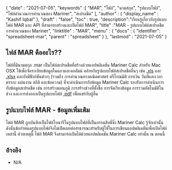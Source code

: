 {
  "date" : "2021-07-05",
  "keywords" :[ "MAR", "ไฟล์", "นามสกุล", "รูปแบบไฟล์", "ไฟล์คำนวณการคำนวณของ Mariner", "สเปรดชีต" ],
  "author" : {
    "display_name" : "Kashif Iqbal"
},
  "draft" : "false",
  "toc" : true,
  "description":"เรียนรู้เกี่ยวกับรูปแบบไฟล์ MAR และ API ที่สามารถสร้างและเปิดไฟล์ MAR",
  "title" :"MAR - รูปแบบไฟล์สเปรดชีตการคำนวณของ Mariner",
  "linktitle" : "MAR",
  "menu" : {
    "docs" : {
    "identifier": "spreadsheet-mar",
      "parent" : "spreadsheet"
}
},
  "lastmod" : "2021-07-05"
}

## ไฟล์ MAR คืออะไร??

ไฟล์ที่มีนามสกุล .mar เป็นไฟล์สเปรดชีตที่สร้างด้วยแอปพลิเคชัน Mariner Calc สำหรับ Mac OSX ใช้เพื่อจัดระเบียบข้อมูลในแถวและคอลัมน์ คล้ายกับรูปแบบไฟล์สเปรดชีตอื่นๆ เช่น [.xls](/th/spreadsheet/xls/) และ [.xlsx](/th/spreadsheet/xlsx/) และยังมีฟังก์ชันต่างๆ (รวมถึง การคำนวณทางคณิตศาสตร์ ตรีโกณมิติ การเงิน วันที่และเวลา ตรรกะ แผ่นงาน สถิติ และข้อความ) ที่จะดำเนินการกับข้อมูล Mariner Calc รองรับการดำเนินการกับข้อมูลสเปรดชีต เช่น การสร้างแผนภูมิ การสร้างช่วงที่ตั้งชื่อ การจัดเรียงข้อมูล การรวมอัตโนมัติในช่วง และการส่งออกเป็นรูปแบบไฟล์ [.pdf](/th/pdf/) เพื่อแชร์กับผู้อื่น

## รูปแบบไฟล์ MAR - ข้อมูลเพิ่มเติม

ไฟล์ MAR ถูกบันทึกเป็นไฟล์ไบนารีในรูปแบบไฟล์ที่เป็นกรรมสิทธิ์ซึ่ง Mariner Calc รู้จักเท่านั้น ดังนั้นข้อกำหนดรูปแบบไฟล์จึงไม่เปิดเผยต่อสาธารณะสำหรับผู้ใช้ในการเขียนแอปพลิเคชันเพื่อเปิดไฟล์เหล่านี้ ด้วยเหตุนี้ ไฟล์ MAR จึงสามารถเปิดได้ด้วยแอปพลิเคชัน Mariner Calc เท่านั้น ณ ตอนนี้

## อ้างอิง

* N/A

